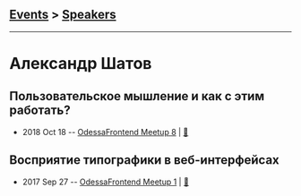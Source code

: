 ## [Events](../README.md) > [Speakers](../speakers.md)
---

# Александр Шатов

## Пользовательское мышление и как с этим работать?
- 2018 Oct 18 -- [OdessaFrontend Meetup 8](https://youtu.be/n7Qa2xbi0rE)  | [:notebook:](https://www.slideshare.net/odessafrontend/odessafrontend-meetup-8)  
## Восприятие типографики в веб-интерфейсах
- 2017 Sep 27 -- [OdessaFrontend Meetup 1](https://youtu.be/2a_I_UuKiEs)  | [:notebook:](https://www.slideshare.net/odessafrontend/web-odessafrontend-meetup-1)  
